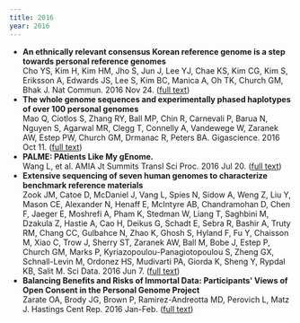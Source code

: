 ```yaml
---
title: 2016
year: 2016
---
```



*   **An ethnically relevant consensus Korean reference genome is a step towards personal reference genomes**<br>
    Cho YS, Kim H, Kim HM, Jho S, Jun J, Lee YJ, Chae KS, Kim CG, Kim S, Eriksson A, Edwards JS, Lee S, Kim BC, Manica A, Oh TK, Church GM, Bhak J. Nat Commun. 2016 Nov 24\. ([full text](https://www.ncbi.nlm.nih.gov/pmc/articles/PMC5123046/))
*   **The whole genome sequences and experimentally phased haplotypes of over 100 personal genomes**<br>
    Mao Q, Ciotlos S, Zhang RY, Ball MP, Chin R, Carnevali P, Barua N, Nguyen S, Agarwal MR, Clegg T, Connelly A, Vandewege W, Zaranek AW, Estep PW, Church GM, Drmanac R, Peters BA. Gigascience. 2016 Oct 11\. ([full text](https://www.ncbi.nlm.nih.gov/pmc/articles/PMC5057367/))
*   **PALME: PAtients Like My gEnome.**<br>
    Wang L, et al. AMIA Jt Summits Transl Sci Proc. 2016 Jul 20\. ([full text](https://www.ncbi.nlm.nih.gov/pmc/articles/PMC5001758/))
*   **Extensive sequencing of seven human genomes to characterize benchmark reference materials**<br>
    Zook JM, Catoe D, McDaniel J, Vang L, Spies N, Sidow A, Weng Z, Liu Y, Mason CE, Alexander N, Henaff E, McIntyre AB, Chandramohan D, Chen F, Jaeger E, Moshrefi A, Pham K, Stedman W, Liang T, Saghbini M, Dzakula Z, Hastie A, Cao H, Deikus G, Schadt E, Sebra R, Bashir A, Truty RM, Chang CC, Gulbahce N, Zhao K, Ghosh S, Hyland F, Fu Y, Chaisson M, Xiao C, Trow J, Sherry ST, Zaranek AW, Ball M, Bobe J, Estep P, Church GM, Marks P, Kyriazopoulou-Panagiotopoulou S, Zheng GX, Schnall-Levin M, Ordonez HS, Mudivarti PA, Giorda K, Sheng Y, Rypdal KB, Salit M. Sci Data. 2016 Jun 7\. ([full text](https://www.ncbi.nlm.nih.gov/pmc/articles/PMC4896128/))
*   **Balancing Benefits and Risks of Immortal Data: Participants' Views of Open Consent in the Personal Genome Project**<br>
    Zarate OA, Brody JG, Brown P, Ramirez-Andreotta MD, Perovich L, Matz J. Hastings Cent Rep. 2016 Jan-Feb. ([full text](https://www.ncbi.nlm.nih.gov/pmc/articles/PMC4871108/))
